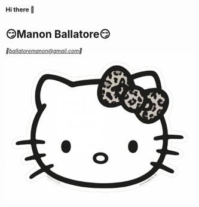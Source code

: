 ### Hi there 👋
<!--
**Manon04/Manon04** is a ✨ _special_ ✨ repository because its `README.md` (this file) appears on your GitHub profile.

Here are some ideas to get you started:

- 🔭 I’m currently working on ...
- 🌱 I’m currently learning ...
- 👯 I’m looking to collaborate on ...
- 🤔 I’m looking for help with ...
- 💬 Ask me about ...
- 📫 How to reach me: ...
- 😄 Pronouns: ...
- ⚡ Fun fact: ...
-->

# 😏Manon Ballatore😏 
*📧ballatoremanon@gmail.com📧*
![Hello Kitty](hellokitty.jpg "Hello Kitty")
